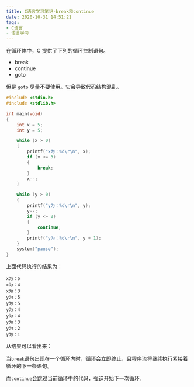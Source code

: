 ```yaml
---
title: C语言学习笔记-break和continue
date: 2020-10-31 14:51:21
tags: 
- C语言
- 语言学习
---
```


在循环体中，C 提供了下列的循环控制语句。
- break
- continue
- goto

但是 `goto` 尽量不要使用。它会导致代码结构混乱。

<!-- more -->

```C
#include <stdio.h>
#include <stdlib.h>

int main(void)
{
    int x = 5;
    int y = 5;

    while (x > 0)
    {
        printf("x为：%d\r\n", x);
        if (x <= 3)
        {
            break;
        }
        x--;
    }

    while (y > 0)
    {
        printf("y为：%d\r\n", y);
        y--;
        if (y <= 2)
        {
            continue;
        }
        printf("y为：%d\r\n", y + 1);
    }
    system("pause");
}

```

上面代码执行的结果为：

```
x为：5
x为：4
x为：3
y为：5
y为：5
y为：4
y为：4
y为：3
y为：2
y为：1
```

从结果可以看出来：

当`break`语句出现在一个循环内时，循环会立即终止，且程序流将继续执行紧接着循环的下一条语句。

而`continue`会跳过当前循环中的代码，强迫开始下一次循环。





